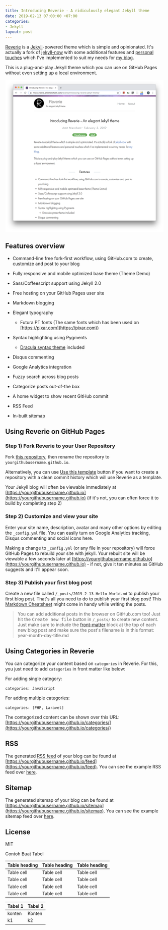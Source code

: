 ```yaml
---
title: Introducing Reverie - A ridiculously elegant Jekyll theme
date: 2019-02-13 07:00:00 +07:00
categories:
- Jekyll
layout: post
---
```


[Reverie](https://github.com/amitmerchant1990/reverie) is a [Jekyll](https://jekyllrb.com/)-powered theme which is simple and opinionated. It's actually a fork of [jekyll-now](https://github.com/barryclark/jekyll-now) with some additional features and [personal touches](https://github.com/amitmerchant1990/amitmerchant1990.github.io) which I've implemented to suit my needs for [my blog](https://www.amitmerchant.com).

This is a plug-and-play Jekyll theme which you can use on GitHub Pages without even setting up a local environment.

![](/images/reverie-demo.png)

## Features overview

* Command-line free fork-first workflow, using GitHub.com to create, customize and post to your blog

* Fully responsive and mobile optimized base theme (Theme Demo)

* Sass/Coffeescript support using Jekyll 2.0

* Free hosting on your GitHub Pages user site

* Markdown blogging

* Elegant typography

  * Futura PT fonts (The same fonts which has been used on [https://pixar.com](https://pixar.com))

* Syntax highlighting using Pygments

  * [Dracula syntax theme](https://draculatheme.com/) included

* Disqus commenting

* Google Analytics integration

* Fuzzy search across blog posts

* Categorize posts out-of-the box

* A home widget to show recent GitHub commit

* RSS Feed

* In-built sitemap

## Using Reverie on GitHub Pages

### Step 1) Fork Reverie to your User Repository

Fork [this repository](https://github.com/amitmerchant1990/reverie), then rename the repository to `yourgithubusername.github.io`.

Alternatively, you can use [Use this template](https://github.com/amitmerchant1990/reverie/generate) button if you want to create a repository with a clean commit history which will use Reverie as a template.

Your Jekyll blog will often be viewable immediately at [https://yourgithubusername.github.io](https://yourgithubusername.github.io) (if it's not, you can often force it to build by completing step 2)

### Step 2) Customize and view your site

Enter your site name, description, avatar and many other options by editing the `_config.yml` file. You can easily turn on Google Analytics tracking, Disqus commenting and social icons here.

Making a change to `_config.yml` (or any file in your repository) will force GitHub Pages to rebuild your site with jekyll. Your rebuilt site will be viewable a few seconds later at [https://yourgithubusername.github.io](https://yourgithubusername.github.io) - if not, give it ten minutes as GitHub suggests and it'll appear soon.

### Step 3) Publish your first blog post

Create a new file called `/_posts/2019-2-13-Hello-World.md` to publish your first blog post. That's all you need to do to publish your first blog post! This [Markdown Cheatsheet](https://github.com/adam-p/markdown-here/wiki/Markdown-Cheatsheet) might come in handy while writing the posts.

> You can add additional posts in the browser on GitHub.com too! Just hit the <kbd>Create new file</kbd> button in `/_posts/` to create new content. Just make sure to include the [front-matter](http://jekyllrb.com/docs/frontmatter/) block at the top of each new blog post and make sure the post's filename is in this format: year-month-day-title.md

## Using Categories in Reverie

You can categorize your content based on `categories` in Reverie. For this, you just need to add `categories` in front matter like below:

For adding single category:

    categories: JavaScript

For adding multiple categories:

    categories: [PHP, Laravel]

The contegorized content can be shown over this URL: [https://yourgithubusername.github.io/categories/](https://yourgithubusername.github.io/categories/)

## RSS

The generated [RSS feed](https://en.wikipedia.org/wiki/RSS) of your blog can be found at [https://yourgithubusername.github.io/feed](https://yourgithubusername.github.io/feed). You can see the example RSS feed over [here](https://www.amitmerchant.com/feed).

## Sitemap

The generated sitemap of your blog can be found at [https://yourgithubusername.github.io/sitemap](https://yourgithubusername.github.io/sitemap). You can see the example sitemap feed over [here](https://www.amitmerchant.com/sitemap).

## License

MIT

Contoh Buat Tabel

| Table heading | Table heading | Table heading |
| ------------- | ------------- | ------------- |
| Table cell    | Table cell    | Table cell    |
| Table cell    | Table cell    | Table cell    |
| Table cell    | Table cell    | Table cell    |
| Table cell    | Table cell    | Table cell    |

| Tabel 1 | Tabel 2 |
| ------- | ------- |
| konten  | Konten  |
| k1      | k2      |